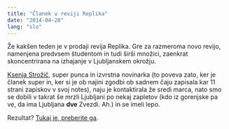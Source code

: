 ```yaml
---
title: "Članek v reviji Replika"
date: "2014-04-28"
lang: "slo"
---
```


Že kakšen teden je v prodaji revija Replika. Gre za razmeroma novo revijo, namenjena predvsem študentom in tudi širši množici, zaenkrat skoncentrirana na izhajanje v Ljubljanskem okrožju.

[Ksenja Strožič](http://revija-replika.si/wp-content/uploads/ksenjaStrozic1.jpg "Ksenja Strožič"), super punca in izvrstna novinarka (to poveva zato, ker je članek super in, ker si je ob najini zgodbi ob sadnem čaju zapisala kar 11 strani zapiskov v svoj notes), naju je kontaktirala že sredi marca, nato smo se dobili v takrat še mrzli Ljubljani po nekaj zapletov (kdo iz gorenjske pa ve, da ima Ljubljana **dve** Zvezdi. Ah.) in se imeli lepo.

Rezultat? [Tukaj je, preberite ga](http://revija-replika.si/avanturizem-s-pridihom-dobrodelnosti-gremo-v-mongolijo/ "Revija Replika").


